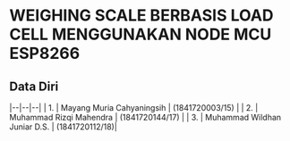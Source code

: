 # WEIGHING SCALE BERBASIS LOAD CELL MENGGUNAKAN NODE MCU ESP8266

## Data Diri
|--|--|--|
| 1. | Mayang Muria Cahyaningsih | (1841720003/15) |
| 2. |	Muhammad Rizqi Mahendra | (1841720144/17) |
| 3. |	Muhammad Wildhan Juniar D.S. | (1841720112/18)|

